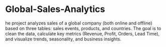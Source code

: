 # Global-Sales-Analytics
he project analyzes sales of a global company (both online and offline) based on three tables: sales events, products, and countries. The goal is to clean the data, calculate key metrics (Revenue, Profit, Orders, Lead Time), and visualize trends, seasonality, and business insights.

